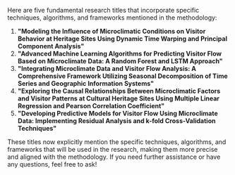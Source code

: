 Here are five fundamental research titles that incorporate specific techniques, algorithms, and frameworks mentioned in the methodology:

1. **"Modeling the Influence of Microclimatic Conditions on Visitor Behavior at Heritage Sites Using Dynamic Time Warping and Principal Component Analysis"**
2. **"Advanced Machine Learning Algorithms for Predicting Visitor Flow Based on Microclimate Data: A Random Forest and LSTM Approach"**
3. **"Integrating Microclimate Data and Visitor Flow Analysis: A Comprehensive Framework Utilizing Seasonal Decomposition of Time Series and Geographic Information Systems"**
4. **"Exploring the Causal Relationships Between Microclimatic Factors and Visitor Patterns at Cultural Heritage Sites Using Multiple Linear Regression and Pearson Correlation Coefficient"**
5. **"Developing Predictive Models for Visitor Flow Using Microclimate Data: Implementing Residual Analysis and k-fold Cross-Validation Techniques"**

These titles now explicitly mention the specific techniques, algorithms, and frameworks that will be used in the research, making them more precise and aligned with the methodology. If you need further assistance or have any questions, feel free to ask!
